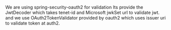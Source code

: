 We are using spring-security-oauth2 for validation
Its provide the JwtDecoder which takes tenet-id and Microsoft jwkSet url to validate jwt.
and we use OAuth2TokenValidator provided by oauth2 which uses issuer uri to validate token at auth2.
